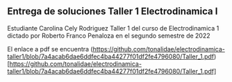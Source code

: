 
## Entrega de soluciones Taller 1 Electrodinamica I
Estudiante Carolina Cely Rodriguez
Taller 1 del curso de Electrodinamica 1 dictado por Roberto Franco Penaloza en el segundo semestre de 2022

El enlace a pdf se encuentra (https://github.com/tonalidae/electrodinamica-taller1/blob/7a4acab6dae6ddfec4ba44277f01df2fe4796080/Taller_1.pdf)[https://github.com/tonalidae/electrodinamica-taller1/blob/7a4acab6dae6ddfec4ba44277f01df2fe4796080/Taller_1.pdf]
